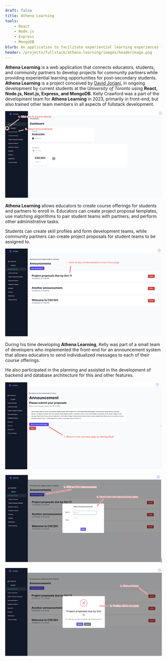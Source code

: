 ```yaml
---
draft: false
title: Athena Learning
tools: 
    - React
    - Node.js
    - Express
    - MongoDB
blurb: An application to facilitate experiential learning experiences for post-secondary students by providing a central hub for students, educators, and community partners to connect.
header: /projects/fullstack/athena-learning/images/headerimage.png
---
```


**Athena Learning** is a web application that connects educators, students, and community partners to develop projects for community partners while providing experiential learning opportunities for post-secondary students. **Athena Learning** is a project conceived by [David Jorjani](https://www.linkedin.com/in/jorjani/), in ongoing development by current students at the _University of Toronto_ using **React, Node.js, Next.js, Express, and MongoDB**. Kelly Crawford was a part of the development team for **Athena Learning** in 2023, primarily in front-end, but also trained other team members in all aspects of fullstack development.  

![Athena Learning Dash](./images/dashboard.png)

**Athena Learning** allows educators to create course offerings for students and partners to enroll in. Educators can create project proposal templates, use matching algorithms to pair student teams with partners, and perform other administrative tasks.

Students can create skill profiles and form development teams, while community partners can create project proposals for student teams to be assigned to. 

![Announcement dashboard](./images/2.png)

During his time developing **Athena Learning**, Kelly was part of a small team of developers who implemented the front-end for an announcement system that allows educators to send individualized messages to each of their course offerings.

He also participated in the planning and assisted in the development of backend and database architecture for this and other features. 

![Announcement focus](./images/3.png)

![Announcement modal](./images/4.png)

![Announcement delete](./images/5.png)
